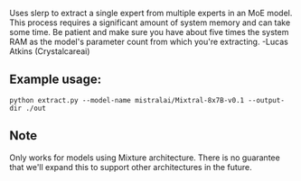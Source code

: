 Uses slerp to extract a single expert from multiple experts in an MoE model. This process requires a significant amount of system memory and can take some time. Be patient and make sure you have about five times the system RAM as the model's parameter count from which you're extracting.
-Lucas Atkins (Crystalcareai)

## Example usage:
```python extract.py --model-name mistralai/Mixtral-8x7B-v0.1 --output-dir ./out```

## Note
Only works for models using Mixture architecture. There is no guarantee that we'll expand this to support other architectures in the future.

